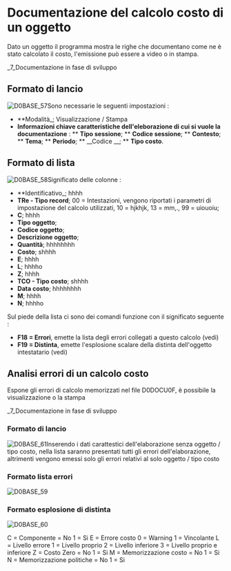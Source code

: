 # Documentazione del calcolo costo di un oggetto
Dato un oggetto il programma mostra le righe che documentano come ne è stato calcolato il costo, l'emissione può essere a video o in stampa.

_7_Documentazione in fase di sviluppo

## Formato di lancio
![D0BASE_57](http://localhost:3000/immagini/MBDOC_OGG-P_D0CO02A/D0BASE_57.png)Sono necessarie le seguenti impostazioni : 
 * **Modalità_; Visualizzazione / Stampa
 * **Informazioni chiave caratteristiche dell'eleborazione di cui si vuole la documentazione** : 
 ** __Tipo sessione__;
 ** __Codice sessione__;
 ** __Contesto__;
 ** __Tema__;
 ** __Periodo__;
 ** __Codice __;
 ** __Tipo costo__.

## Formato di lista
![D0BASE_58](http://localhost:3000/immagini/MBDOC_OGG-P_D0CO02A/D0BASE_58.png)Significato delle colonne : 
 * **Identificativo_; hhhh
 * **TRe - Tipo record**; 00 = Intestazioni, vengono riportati i parametri di impostazione del calcolo utilizzati, 10 = hjkhjk, 13 = mm,., 99 = uiouoiu;
 * **C**; hhhh
 * **Tipo oggetto**;
 * **Codice oggetto**;
 * **Descrizione oggetto**;
 * **Quantità**; hhhhhhhh
 * **Costo**; shhhh
 * **E**; hhhh
 * **L**; hhhho
 * **Z**; hhhh
 * **TCO - Tipo costo**; shhhh
 * **Data costo**; hhhhhhhh
 * **M**; hhhh
 * **N**; hhhho

Sul piede della lista ci sono dei comandi funzione con il significato seguente : 
 * **F18 = Errori**, emette la lista degli errori collegati a questo calcolo (vedi)
 * **F19 = Distinta**, emette l'esplosione scalare della distinta dell'oggetto intestatario (vedi)

## Analisi errori di un calcolo costo
Espone gli errori di calcolo memorizzati nel file D0DOCU0F, è possibile la visualizzazione o la stampa

_7_Documentazione in fase di sviluppo

### Formato di lancio
![D0BASE_61](http://localhost:3000/immagini/MBDOC_OGG-P_D0CO03A/D0BASE_61.png)Inserendo i dati carattestici dell'elaborazione senza oggetto / tipo costo, nella lista saranno presentati tutti gli errori dell'elaborazione, altrimenti vengono emessi solo gli errori relativi al solo oggetto / tipo costo

### Formato lista errori
![D0BASE_59](http://localhost:3000/immagini/MBDOC_OGG-P_D0CO03A/D0BASE_59.png)


### Formato esplosione di distinta
![D0BASE_60](http://localhost:3000/immagini/MBDOC_OGG-P_D0CO02A/D0BASE_60.png)
















C = Componente
      = No
    1 = Si
E = Errore costo
    0 = Warning
    1 = Vincolante
L = Livello errore
    1 = Livello proprio
    2 = Livello inferiore
    3 = Livello proprio e inferiore
Z = Costo Zero
      = No
    1 = Si
M = Memorizzazione costo
      = No
    1 = Si
N = Memorizzazione politiche
      = No
    1 = Si
